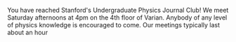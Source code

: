 You have reached Stanford's Undergraduate Physics Journal Club! We meet Saturday afternoons at 4pm on the 4th floor of Varian. Anybody of any level of physics knowledge is encouraged to come. Our meetings typically last about an hour

